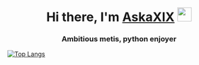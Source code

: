 <h1 align="center">Hi there, I'm <a href="https://daniilshat.ru/" target="_blank">AskaXIX</a> 
<img src="https://github.com/blackcater/blackcater/raw/main/images/Hi.gif" height="32"/></h1>
<h3 align="center">Ambitious metis, python enjoyer</h3>

[![Top Langs](https://github-readme-stats.vercel.app/api/top-langs/?askaxix=anuraghazra&layout=compact)](https://github.com/anuraghazra/github-readme-stats)
